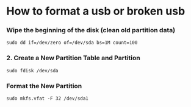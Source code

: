  # How to format a usb or broken usb

 ###  Wipe the beginning of the disk (clean old partition data)

 ```
 sudo dd if=/dev/zero of=/dev/sda bs=1M count=100
 ```

### 2. Create a New Partition Table and Partition

```
sudo fdisk /dev/sda
```

### Format the New Partition

```
sudo mkfs.vfat -F 32 /dev/sda1
```


